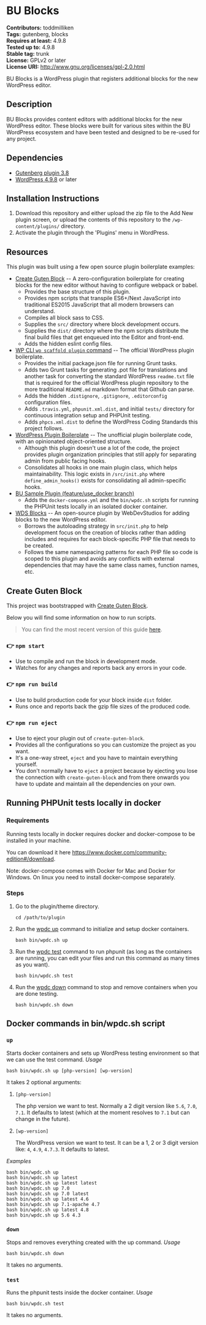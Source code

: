 # BU Blocks #

**Contributors:** toddmilliken  
**Tags:** gutenberg, blocks  
**Requires at least:** 4.9.8  
**Tested up to:** 4.9.8  
**Stable tag:** trunk  
**License:** GPLv2 or later  
**License URI:** http://www.gnu.org/licenses/gpl-2.0.html  

BU Blocks is a WordPress plugin that registers additional blocks for the
new WordPress editor.

## Description ##

BU Blocks provides content editors with additional blocks for the new
WordPress editor. These blocks were built for various sites within the
BU WordPress ecosystem and have been tested and designed to be re-used
for any project.

## Dependencies ##
* [Gutenberg plugin 3.8](https://wordpress.org/plugins/gutenberg/)
* [WordPress 4.9.8](https://wordpress.org/download/) or later

## Installation Instructions ##
1. Download this repository and either upload the zip file to the Add New
   plugin screen, or upload the contents of this repository to the
   `/wp-content/plugins/` directory.
1. Activate the plugin through the 'Plugins' menu in WordPress.

## Resources ##
This plugin was built using a few open source plugin boilerplate examples:
* [Create Guten Block](https://github.com/ahmadawais/create-guten-block) --
  A zero-configuration boilerplate for creating blocks for the new editor
  without having to configure webpack or babel.
    * Provides the base structure of this plugin.
    * Provides npm scripts that transpile ES6+/Next JavaScript into traditional
      ES2015 JavaScript that all modern browsers can understand.
    * Compiles all block sass to CSS.
    * Supplies the `src/` directory where block development occurs.
    * Supplies the `dist/` directory where the npm scripts distribute the
      final build files that get enqueued into the Editor and front-end.
    * Adds the hidden eslint config files.
* [WP CLI `wp scaffold plugin` command](https://developer.wordpress.org/cli/commands/scaffold/plugin/) --
  The official WordPress plugin boilerplate.
    * Provides the initial package.json file for running Grunt tasks.
    * Adds two Grunt tasks for generating .pot file for translations and another
      task for converting the standard WordPress `readme.txt` file that is required
      for the official WordPress plugin repository to the more traditional  `README.md`
      markdown format that Github can parse.
    * Adds the hidden `.distignore`, `.gitignore`, `.editorconfig` configuration files.
    * Adds `.travis.yml`, `phpunit.xml.dist`, and initial `tests/` directory for continuous
      integration setup and PHPUnit testing.
    * Adds `phpcs.xml.dist` to define the WordPress Coding Standards this project follows.
* [WordPress Plugin Boilerplate](https://github.com/devinvinson/WordPress-Plugin-Boilerplate/) --
  The unofficial plugin boilerplate code, with an opinionated object-oriented structure.
    * Although this plugin doesn't use a lot of the code, the project provides plugin
      organization principles that still apply for separating admin from public facing hooks.
    * Consolidates all hooks in one main plugin class, which helps maintainability. This logic
      exists in `/src/init.php` where `define_admin_hooks()` exists for consolidating all
      admin-specific hooks.
* [BU Sample Plugin (feature/use_docker branch)](https://github.com/bu-ist/sample-plugin/tree/feature/use_docker)
    * Adds the `docker-compose.yml` and the `bin/wpdc.sh` scripts for running the PHPUnit
	  tests locally in an isolated docker container.
* [WDS Blocks](https://github.com/WebDevStudios/WDS-Blocks) --
  An open-source plugin by WebDevStudios for adding blocks to the new WordPress editor.
    * Borrows the autoloading strategy in `src/init.php` to help development focus on
      the creation of blocks rather than adding includes and requires for each block-specific
      PHP file that needs to be created.
    * Follows the same namespacing patterns for each PHP file so code is scoped
      to this plugin and avoids any conflicts with external dependencies that may have
      the same class names, function names, etc.

## Create Guten Block ##
This project was bootstrapped with [Create Guten Block](https://github.com/ahmadawais/create-guten-block).

Below you will find some information on how to run scripts.

>You can find the most recent version of this guide [here](https://github.com/ahmadawais/create-guten-block).

### 👉  `npm start` ###
* Use to compile and run the block in development mode.
* Watches for any changes and reports back any errors in your code.

### 👉  `npm run build` ###
* Use to build production code for your block inside `dist` folder.
* Runs once and reports back the gzip file sizes of the produced code.

### 👉  `npm run eject` ###
* Use to eject your plugin out of `create-guten-block`.
* Provides all the configurations so you can customize the project as you want.
* It's a one-way street, `eject` and you have to maintain everything yourself.
* You don't normally have to `eject` a project because by ejecting you lose the connection with `create-guten-block`
  and from there onwards you have to update and maintain all the dependencies on your own.

## Running PHPUnit tests locally in docker ##
### Requirements ###
Running tests locally in docker requires docker and docker-compose to be installed in your machine.

You can download it here https://www.docker.com/community-edition#/download.

Note: docker-compose comes with Docker for Mac and Docker for Windows. On linux you need to install docker-compose separately.

### Steps ###
1. Go to the plugin/theme directory.
	```
	cd /path/to/plugin
	```
1. Run the [wpdc up](#up) command to initialize and setup docker containers.
	```
	bash bin/wpdc.sh up
	```
1. Run the [wpdc test](#test) command to run phpunit (as long as the containers are running, you can edit your files and run this command as many times as you want).
	```
	bash bin/wpdc.sh test
	```
1. Run the [wpdc down](#down) command to stop and remove containers when you are done testing.
	```
	bash bin/wpdc.sh down
	```

## Docker commands in bin/wpdc.sh script ##
### `up` ###
Starts docker containers and sets up WordPress testing environment so that we can use the test command.
*Usage*
```
bash bin/wpdc.sh up [php-version] [wp-version]
```
It takes 2 optional arguments:
1. `[php-version]`

	The php version we want to test. Normally a 2 digit version like `5.6`, `7.0`, `7.1`. It defaults to latest (which at the moment resolves to `7.1` but can change in the future).
1. `[wp-version]`

	The WordPress version we want to test. It can be a 1, 2 or 3 digit version like: `4`, `4.9`, `4.7.3`. It defaults to latest.

*Examples*
```
bash bin/wpdc.sh up
bash bin/wpdc.sh up latest
bash bin/wpdc.sh up latest latest
bash bin/wpdc.sh up 7.0
bash bin/wpdc.sh up 7.0 latest
bash bin/wpdc.sh up latest 4.6
bash bin/wpdc.sh up 7.1-apache 4.7
bash bin/wpdc.sh up latest 4.8
bash bin/wpdc.sh up 5.6 4.3
```

### `down` ###
Stops and removes everything created with the up command.
*Usage*
```
bash bin/wpdc.sh down
```
It takes no arguments.

### `test` ###
Runs the phpunit tests inside the docker container.
*Usage*
```
bash bin/wpdc.sh test
```
It takes no arguments.
